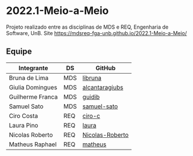 # 2022.1-Meio-a-Meio
Projeto realizado entre as disciplinas de MDS e REQ, Engenharia de Software, UnB.
Site https://mdsreq-fga-unb.github.io/2022.1-Meio-a-Meio/
## Equipe
| Integrante       | DS | GitHub         |
|------------------|---|----------------|
| Bruna de Lima    |MDS| [libruna](https://github.com/libruna)        |
| Giulia Domingues |MDS| [alcantaragiubs](https://github.com/alcantaragiubs) |
| Guilherme Franca |MDS| [guidib](https://github.com/GuiDib)     |
| Samuel Sato      |MDS| [samuel-sato](https://github.com/samuel-sato)    |
| Ciro Costa       |REQ| [ciro-c](https://github.com/ciro-c)         |
| Laura Pino       |REQ| [laura](https://github.com/)          |
| Nicolas Roberto  |REQ| [Nicolas-Roberto](https://github.com/Nicolas-Roberto)        |
| Matheus Raphael  |REQ| [matheus](https://github.com/)        |

<!-- | Pedro Henrique   |REQ| PedroMoraes39  | -->
